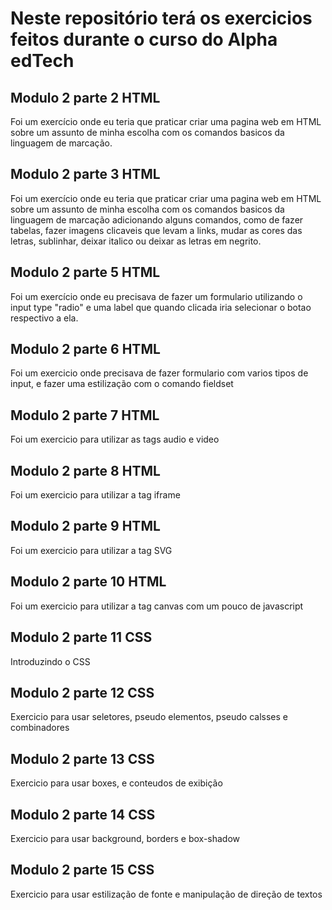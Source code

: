 # Neste repositório terá os exercicios feitos durante o curso do Alpha edTech

## Modulo 2 parte 2 HTML
Foi um exercício onde eu teria que praticar criar uma pagina web em HTML sobre um assunto de minha escolha com os comandos basicos da linguagem de marcação.

## Modulo 2 parte 3 HTML
Foi um exercício onde eu teria que praticar criar uma pagina web em HTML sobre um assunto de minha escolha com os comandos basicos da linguagem de marcação adicionando alguns comandos, como de fazer tabelas, fazer imagens clicaveis que levam a links, mudar as cores das letras, sublinhar, deixar italico ou deixar as letras em negrito.

## Modulo 2 parte 5 HTML
Foi um exercício onde eu precisava de fazer um formulario utilizando o input type "radio" e uma label que quando clicada iria selecionar o botao respectivo a ela.

## Modulo 2 parte 6 HTML
Foi um exercicio onde precisava de fazer formulario com varios tipos de input, e fazer uma estilização com o comando fieldset 

## Modulo 2 parte 7 HTML
Foi um exercicio para utilizar as tags audio e video

## Modulo 2 parte 8 HTML
Foi um exercicio para utilizar a tag iframe

## Modulo 2 parte 9 HTML
Foi um exercicio para utilizar a tag SVG

## Modulo 2 parte 10 HTML
Foi um exercicio para utilizar a tag canvas com um pouco de javascript

## Modulo 2 parte 11 CSS
Introduzindo o CSS

## Modulo 2 parte 12 CSS
Exercicio para usar seletores, pseudo elementos, pseudo calsses e combinadores

## Modulo 2 parte 13 CSS
Exercicio para usar boxes, e conteudos de exibição

## Modulo 2 parte 14 CSS
Exercicio para usar background, borders e box-shadow 

## Modulo 2 parte 15 CSS
Exercicio para usar estilização de fonte e manipulação de direção de textos